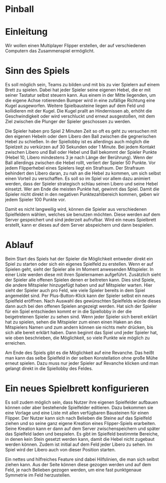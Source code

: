 # Pinball

# Einleitung

Wir wollen einen Multiplayer Flipper erstellen, der auf verschiedenen Computern das Zusammenspiel ermöglicht.


# Sinn des Spiels

Es soll möglich sein, Teams zu bilden und mit bis zu vier Spielern auf einem Brett zu spielen. Dabei hat jeder Spieler seine eigenen Hebel, die er mit seiner Tastatur selbst steuern kann. Aus einem in der Mitte liegenden, um die eigene Achse rotierenden Bumper wird in eine zufällige Richtung eine Kugel ausgeworfen. Weitere Spielbausteine liegen auf dem Feld und kollidieren mit der Kugel. Die Kugel prallt an Hindernissen ab, erhöht die Geschwindigkeit oder wird verschluckt und erneut ausgestoßen, mit dem Ziel zwischen die Plunger der Spieler geschossen zu werden.

Die Spieler haben pro Spiel 2 Minuten Zeit so oft es geht zu versuchen mit den eigenen Hebeln oder dem Libero den Ball zwischen die gegnerischen Hebel zu schießen. In der Spiellobby ist es allerdings auch möglich die Spielzeit zu verkürzen auf 30 Sekunden oder 1 Minute. Bei jedem Kontakt zwischen Libero und Ball oder Hebel und Ball bekommt der Spieler Punkte (Hebel 10, Libero mindestens 3 je nach Länge der Berührung). Wenn der Ball allerdings zwischen die Hebel rollt, verliert der Spieler 50 Punkte. Vor jedem Flipperhebel eines Spielers liegt ein Strafraum. Der Strafraum behindert den Libero daran, zu nah an die Hebel zu kommen, um sich selbst einen Vorteil zu verschaffen. Es soll so im Spiel vor allem dazu animiert werden, dass der Spieler strategisch schlau seinen Libero und seine Hebel einsetzt. Wer am Ende die meisten Punkte hat, gewinnt das Spiel. Damit die Spieler nicht direkt in den negativen Punktezahlbereich kommen, geben wir jedem Spieler 100 Punkte vor.

Damit es nicht langweilig wird, können die Spieler aus verschiedenen Spielfeldern wählen, welches sie benutzen möchten. Diese werden auf dem Server gespeichert und sind jederzeit aufrufbar. Wird ein neues Spielbrett erstellt, kann er dieses auf dem Server abspeichern und dann bespielen.


# Ablauf

Beim Start des Spiels hat der Spieler die Möglichkeit entweder direkt ein Spiel zu starten oder sich ein eigenes Spielfeld zu erstellen. Wenn er auf Spielen geht, sieht der Spieler alle im Moment anwesenden Mitspieler. In einer Liste werden diese mit ihren Spielernamen aufgeführt. Zusätzlich sieht der Spieler alle offenen Spielen denen er beitreten kann. Dies sind Spiele, die andere Mitspieler hinzugefügt haben und auf Mitspieler warten. Hier sieht der Spieler auch pro Feld, wie viele Spieler bereits in dem Spiel angemeldet sind. Per Plus-Button-Klick kann der Spieler selbst ein neues Spielfeld eröffnen. Nach Auswahl des gewünschten Spielfelds würde dieses dann auch bei den offenen Spielen angezeigt werden. Hat sich der Spieler für ein Spiel entschieden kommt er in die Spiellobby in der die beigetretenen Spieler zu sehen sind. Wenn jeder Spieler sich bereit erklärt hat zu spielen, sehen die Mitspieler zum einen einen Haken an des Mitspielers Namen und zum andern können sie nichts mehr drücken, bis sich alle bereit erklärt haben. Dann beginnt das Spiel und jeder Spieler hat, wie oben beschrieben, die Möglichkeit, so viele Punkte wie möglich zu erreichen.

Am Ende des Spiels gibt es die Möglichkeit auf eine Revanche. Das heißt man kann das selbe Spielfeld in der selben Konstellation ohne große Mühe erneut spielen. Dazu muss nur jeder Spieler auf Revanche klicken und man gelangt direkt in die Spiellobby des Feldes.


# Ein neues Spielbrett konfigurieren

Es soll zudem möglich sein, dass Nutzer ihre eigenen Spielfelder aufbauen können oder aber bestehende Spielfelder editieren. Dazu bekommen sie eine Vorlage und eine Liste mit allen verfügbaren Bausteinen für einen Flipper. Der Nutzer kann sich nach Belieben die Steine auf das Spielfeld ziehen und so seine ganz eigene Kreation eines Flipper-Spiels erarbeiten. Seine Kreation kann er dann auf dem Server zwischenspeichern und später das Spielfeld laden und bespielen. Es gibt im Spielfeld bestimmte Bereiche, in denen kein Stein gesetzt werden kann, damit die Hebel nicht zugebaut werden können. Zudem ist initial auf dem Feld jeder Libero zu sehen. Im Spiel wird der Libero auch von dieser Position starten.

Ein nettes und hilfreiches Feature sind dabei Hilfslinien, die man sich selbst ziehen kann. Aus der Seite können diese gezogen werden und auf dem Feld, je nach Belieben gezogen werden, um eine fast punktgenaue Symmetrie im Feld herzustellen.

